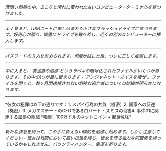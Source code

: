 _薄暗い部屋の中、ほこりと汚れに覆われた古いコンピューターターミナルを見つけました。_

---

_よく見ると、USBポートに差し込まれた小さなフラッシュドライブに気づきます。好奇心が勝り、慎重にドライブを取り外し、近くの別のコンピューターに挿入します。_

---

_パスワードの入力を求められます。何度か試した後、ついに正しく推測します。_

---

_中に入ると、'賞金首の追跡'というラベルの暗号化されたファイルがいくつかあります。その中の1つが目に留まります - 'アンジャネット・ルイスを捜せ'。ファイルを開くと、数ヶ月間逮捕されない危険な逃亡者についての詳細が明らかになります。_

---

*彼女の犯罪は以下の通りです：1. スパイ行為の共謀（機密）2. 国家への反逆（機密）3. メガエステートのCEOであるロバート・スミスの殺害4. 事件#1に関連する証拠の隠滅
*報酬：100万ドルのネットコイン + 起訴免除\*

---

_新たな決意を持って、この手に負えない標的を追跡し始めます。しかし注意してください - 彼女は戦闘において高い技量を持ち、彼女を守る強力な同盟者を持っているかもしれません。バウンティハンター、幸運を祈ります。_
